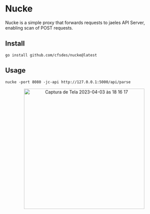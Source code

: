 # Nucke

Nucke is a simple proxy that forwards requests to jaeles API Server, enabling scan of POST requests.

## Install

```
go install github.com/cfsdes/nucke@latest
```

## Usage

```
nucke -port 8080 -jc-api http://127.0.0.1:5000/api/parse
```

<div align="center"><img width="385" alt="Captura de Tela 2023-04-03 às 18 16 17" src="https://user-images.githubusercontent.com/20214824/229629405-7111d334-7957-4873-9d3e-ce46c956e588.png"></div>

